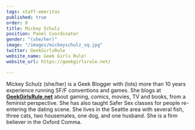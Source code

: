 ```yaml
---
tags: staff-emeritus
published: true
order: 0
title: Mickey Schulz
position: Panel Coordinator
gender: "(she/her)"
image: "/images/mickeyschulz_sq.jpg"
twitter: GeekGirlsRule
website_name: Geek Girls Rule!
website_url: https://geekgirlsrule.net/

---
```

Mickey Schulz (she/her) is a Geek Blogger with (lots) more than 10 years experience running SF/F conventions and games. She blogs at [**GeekGirlsRule.net**](https://geekgirlsrule.net/) about gaming, comics, movies, TV and books, from a feminist perspective. She has also taught Safer Sex classes for people re-entering the dating scene. She lives in the Seattle area with several fish, three cats, two housemates, one dog, and one husband. She is a firm believer in the Oxford Comma.